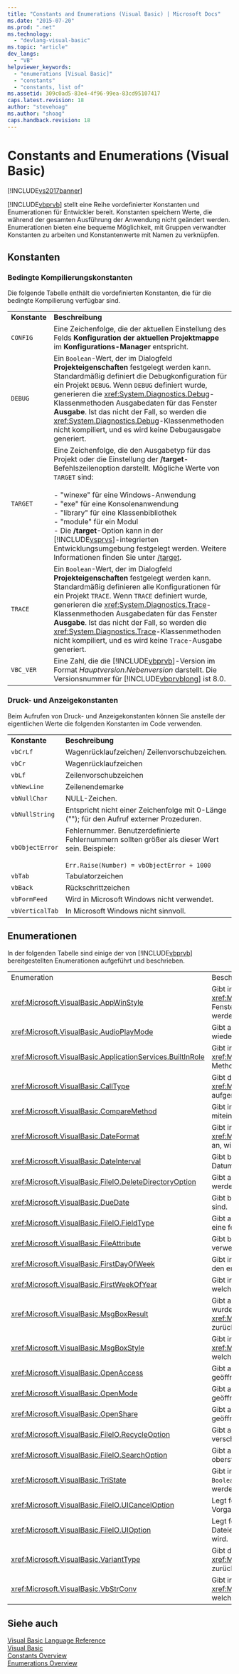 ```yaml
---
title: "Constants and Enumerations (Visual Basic) | Microsoft Docs"
ms.date: "2015-07-20"
ms.prod: ".net"
ms.technology: 
  - "devlang-visual-basic"
ms.topic: "article"
dev_langs: 
  - "VB"
helpviewer_keywords: 
  - "enumerations [Visual Basic]"
  - "constants"
  - "constants, list of"
ms.assetid: 309c0ad5-83e4-4f96-99ea-83cd95107417
caps.latest.revision: 18
author: "stevehoag"
ms.author: "shoag"
caps.handback.revision: 18
---
```

# Constants and Enumerations (Visual Basic)
[!INCLUDE[vs2017banner](~/includes/vs2017banner.md)]

[!INCLUDE[vbprvb](~/includes/vbprvb-md.md)] stellt eine Reihe vordefinierter Konstanten und Enumerationen für Entwickler bereit.  Konstanten speichern Werte, die während der gesamten Ausführung der Anwendung nicht geändert werden.  Enumerationen bieten eine bequeme Möglichkeit, mit Gruppen verwandter Konstanten zu arbeiten und Konstantenwerte mit Namen zu verknüpfen.  
  
## Konstanten  
  
### Bedingte Kompilierungskonstanten  
 Die folgende Tabelle enthält die vordefinierten Konstanten, die für die bedingte Kompilierung verfügbar sind.  
  
|||  
|-|-|  
|**Konstante**|**Beschreibung**|  
|`CONFIG`|Eine Zeichenfolge, die der aktuellen Einstellung des Felds **Konfiguration der aktuellen Projektmappe** im **Konfigurations\-Manager** entspricht.|  
|`DEBUG`|Ein `Boolean`\-Wert, der im Dialogfeld **Projekteigenschaften** festgelegt werden kann.  Standardmäßig definiert die Debugkonfiguration für ein Projekt `DEBUG`.  Wenn `DEBUG` definiert wurde, generieren die <xref:System.Diagnostics.Debug>\-Klassenmethoden Ausgabedaten für das Fenster **Ausgabe**.  Ist das nicht der Fall, so werden die <xref:System.Diagnostics.Debug>\-Klassenmethoden nicht kompiliert, und es wird keine Debugausgabe generiert.|  
|`TARGET`|Eine Zeichenfolge, die den Ausgabetyp für das Projekt oder die Einstellung der **\/target**\-Befehlszeilenoption darstellt.  Mögliche Werte von `TARGET` sind:<br /><br /> -   "winexe" für eine Windows\-Anwendung<br />-   "exe" für eine Konsolenanwendung<br />-   "library" für eine Klassenbibliothek<br />-   "module" für ein Modul<br />-   Die **\/target**\-Option kann in der [!INCLUDE[vsprvs](~/includes/vsprvs-md.md)]\-integrierten Entwicklungsumgebung festgelegt werden.  Weitere Informationen finden Sie unter [\/target](../../visual-basic/reference/command-line-compiler/target.md).|  
|`TRACE`|Ein `Boolean`\-Wert, der im Dialogfeld **Projekteigenschaften** festgelegt werden kann.  Standardmäßig definieren alle Konfigurationen für ein Projekt `TRACE`.  Wenn `TRACE` definiert wurde, generieren die <xref:System.Diagnostics.Trace>\-Klassenmethoden Ausgabedaten für das Fenster **Ausgabe**.  Ist das nicht der Fall, so werden die <xref:System.Diagnostics.Trace>\-Klassenmethoden nicht kompiliert, und es wird keine `Trace`\-Ausgabe generiert.|  
|`VBC_VER`|Eine Zahl, die die [!INCLUDE[vbprvb](~/includes/vbprvb-md.md)]\-Version im Format *Hauptversion*.*Nebenversion* darstellt.  Die Versionsnummer für [!INCLUDE[vbprvblong](~/includes/vbprvblong-md.md)] ist 8.0.|  
  
### Druck\- und Anzeigekonstanten  
 Beim Aufrufen von Druck\- und Anzeigekonstanten können Sie anstelle der eigentlichen Werte die folgenden Konstanten im Code verwenden.  
  
|||  
|-|-|  
|**Konstante**|**Beschreibung**|  
|`vbCrLf`|Wagenrücklaufzeichen\/ Zeilenvorschubzeichen.|  
|`vbCr`|Wagenrücklaufzeichen|  
|`vbLf`|Zeilenvorschubzeichen|  
|`vbNewLine`|Zeilenendemarke|  
|`vbNullChar`|NULL\-Zeichen.|  
|`vbNullString`|Entspricht nicht einer Zeichenfolge mit 0\-Länge \(""\); für den Aufruf externer Prozeduren.|  
|`vbObjectError`|Fehlernummer.  Benutzerdefinierte Fehlernummern sollten größer als dieser Wert sein.  Beispiele:<br /><br /> `Err.Raise(Number) = vbObjectError + 1000`|  
|`vbTab`|Tabulatorzeichen|  
|`vbBack`|Rückschrittzeichen|  
|`vbFormFeed`|Wird in Microsoft Windows nicht verwendet.|  
|`vbVerticalTab`|In Microsoft Windows nicht sinnvoll.|  
  
## Enumerationen  
 In der folgenden Tabelle sind einige der von [!INCLUDE[vbprvb](~/includes/vbprvb-md.md)] bereitgestellten Enumerationen aufgeführt und beschrieben.  
  
|||  
|-|-|  
|Enumeration|Beschreibung|  
|<xref:Microsoft.VisualBasic.AppWinStyle>|Gibt in Aufrufen der <xref:Microsoft.VisualBasic.Interaction.Shell%2A>\-Funktion den Fensterstil an, der für das aufgerufene Programm verwendet werden soll.|  
|<xref:Microsoft.VisualBasic.AudioPlayMode>|Gibt an, wie beim Aufruf von Audiomethoden Sounds wiedergegeben werden.|  
|<xref:Microsoft.VisualBasic.ApplicationServices.BuiltInRole>|Gibt in Aufrufen der <xref:Microsoft.VisualBasic.ApplicationServices.User.IsInRole%2A>\-Methode den Typ der zu überprüfenden Rolle an.|  
|<xref:Microsoft.VisualBasic.CallType>|Gibt den Typ der Prozedur an, die beim Aufrufen der <xref:Microsoft.VisualBasic.Interaction.CallByName%2A>\-Funktion aufgerufen wird.|  
|<xref:Microsoft.VisualBasic.CompareMethod>|Gibt in Aufrufen von Vergleichsfunktionen an, wie Zeichenfolgen miteinander verglichen werden sollen.|  
|<xref:Microsoft.VisualBasic.DateFormat>|Gibt in Aufrufen der <xref:Microsoft.VisualBasic.Strings.FormatDateTime%2A>\-Funktion an, wie Datumsangaben angezeigt werden sollen.|  
|<xref:Microsoft.VisualBasic.DateInterval>|Gibt beim Aufruf datumsbezogener Funktionen an, wie Datumsintervalle bestimmt und formatiert werden sollen.|  
|<xref:Microsoft.VisualBasic.FileIO.DeleteDirectoryOption>|Gibt an, was geschehen soll, wenn ein Verzeichnis, das gelöscht werden soll, Dateien oder Verzeichnisse enthält.|  
|<xref:Microsoft.VisualBasic.DueDate>|Gibt beim Aufruf von Finanzmethoden an, wann Zahlungen fällig sind.|  
|<xref:Microsoft.VisualBasic.FileIO.FieldType>|Gibt an, ob Textfelder durch Trennzeichen begrenzt werden oder eine feste Breite haben.|  
|<xref:Microsoft.VisualBasic.FileAttribute>|Gibt beim Aufruf von Dateizugriffsfunktionen die zu verwendenden Dateiattribute an.|  
|<xref:Microsoft.VisualBasic.FirstDayOfWeek>|Gibt in Aufrufen datumsbezogener Funktionen an, welcher Tag den ersten Tag der Woche darstellen soll.|  
|<xref:Microsoft.VisualBasic.FirstWeekOfYear>|Gibt in Aufrufen datumsbezogener Funktionen die Woche an, welche die erste Woche des Jahres darstellen soll.|  
|<xref:Microsoft.VisualBasic.MsgBoxResult>|Gibt an, welche Schaltfläche in einem Meldungsfeld aktiviert wurde, und wird von der <xref:Microsoft.VisualBasic.Interaction.MsgBox%2A>\-Funktion zurückgegeben.|  
|<xref:Microsoft.VisualBasic.MsgBoxStyle>|Gibt in Aufrufen der <xref:Microsoft.VisualBasic.Interaction.MsgBox%2A>\-Funktion an, welche Schaltflächen angezeigt werden sollen.|  
|<xref:Microsoft.VisualBasic.OpenAccess>|Gibt an, wie eine Datei beim Aufruf von Dateizugriffsfunktionen geöffnet werden kann.|  
|<xref:Microsoft.VisualBasic.OpenMode>|Gibt an, wie eine Datei beim Aufruf von Dateizugriffsfunktionen geöffnet werden kann.|  
|<xref:Microsoft.VisualBasic.OpenShare>|Gibt an, wie eine Datei beim Aufruf von Dateizugriffsfunktionen geöffnet werden kann.|  
|<xref:Microsoft.VisualBasic.FileIO.RecycleOption>|Gibt an, ob eine Datei permanent gelöscht oder in den Papierkorb verschoben werden soll.|  
|<xref:Microsoft.VisualBasic.FileIO.SearchOption>|Gibt an, ob alle Verzeichnisse oder nur die Verzeichnisse der obersten Ebene durchsucht werden sollen.|  
|<xref:Microsoft.VisualBasic.TriState>|Gibt in Aufrufen von Funktionen zur Zahlenformatierung einen `Boolean`\-Wert an oder legt fest, ob der Standard verwendet werden soll.|  
|<xref:Microsoft.VisualBasic.FileIO.UICancelOption>|Legt fest, was geschehen soll, wenn der Benutzer während eines Vorganges auf **Abbrechen** klickt.|  
|<xref:Microsoft.VisualBasic.FileIO.UIOption>|Legt fest, ob beim Kopieren, Löschen oder Verschieben von Dateien oder Verzeichnissen eine Fortschrittsanzeige angezeigt wird.|  
|<xref:Microsoft.VisualBasic.VariantType>|Gibt den Typ eines Variant\-Objekts an und wird von der <xref:Microsoft.VisualBasic.Information.VarType%2A>\-Funktion zurückgegeben.|  
|<xref:Microsoft.VisualBasic.VbStrConv>|Gibt in Aufrufen der <xref:Microsoft.VisualBasic.Strings.StrConv%2A>\-Funktion an, welche Art von Konvertierung ausgeführt werden soll.|  
  
## Siehe auch  
 [Visual Basic Language Reference](../../visual-basic/language-reference/index.md)   
 [Visual Basic](../../visual-basic/index.md)   
 [Constants Overview](../../visual-basic/programming-guide/language-features/constants-enums/constants-overview.md)   
 [Enumerations Overview](../../visual-basic/programming-guide/language-features/constants-enums/enumerations-overview.md)